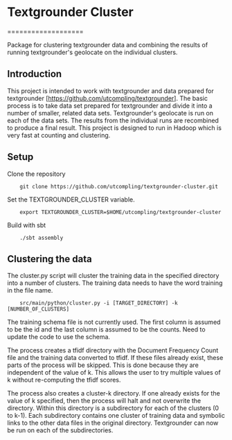# Textgrounder Cluster
===================

Package for clustering textgrounder data and combining the results of running textgrounder's geolocate on the individual clusters.

## Introduction

This project is intended to work with textgrounder and data prepared for textgrounder [https://github.com/utcompling/textgrounder].  The basic process is to take data set prepared for textgrounder and divide it into a number of smaller, related data sets.  Textgrounder's geolocate is run on each of the data sets.  The results from the individual runs are recombined to produce a final result.  This project is designed to run in Hadoop which is very fast at counting and clustering.


## Setup

Clone the repository

        git clone https://github.com/utcompling/textgrounder-cluster.git

Set the TEXTGROUNDER_CLUSTER variable.

        export TEXTGROUNDER_CLUSTER=$HOME/utcompling/textgrounder-cluster

Build with sbt

        ./sbt assembly

## Clustering the data

The cluster.py script will cluster the training data in the specified directory into a number of clusters.  The training data needs to have the word training in the file name.

        src/main/python/cluster.py -i [TARGET_DIRECTORY] -k [NUMBER_OF_CLUSTERS]


The training schema file is not currently used.  The first column is assumed to be the id and the last column is assumed to be the counts.  Need to update the code to use the schema.

The process creates a tfidf directory with the Document Frequency Count file and the training data converted to tfidf.  If these files already exist, these parts of the process will be skipped.  This is done because they are independent of the value of k.  This allows the user to try multiple values of k without re-computing the tfidf scores.

The process also creates a cluster-k directory.  If one already exists for the value of k specified, then the process will halt and not overwrite the directory.  Within this directory is a subdirectory for each of the clusters (0 to k-1).  Each subdirectory contains one cluster of training data and symbolic links to the other data files in the original directory.  Textgrounder can now be run on each of the subdirectories.

